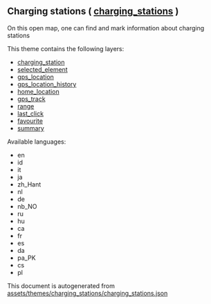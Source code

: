 [//]: # (WARNING: this file is automatically generated. Please find the sources at the bottom and edit those sources)

 Charging stations ( [charging_stations](https://mapcomplete.org/charging_stations) ) 
--------------------------------------------------------------------------------------



On this open map, one can find and mark information about charging stations

This theme contains the following layers:



  - [charging_station](../Layers/charging_station.md)
  - [selected_element](../Layers/selected_element.md)
  - [gps_location](../Layers/gps_location.md)
  - [gps_location_history](../Layers/gps_location_history.md)
  - [home_location](../Layers/home_location.md)
  - [gps_track](../Layers/gps_track.md)
  - [range](../Layers/range.md)
  - [last_click](../Layers/last_click.md)
  - [favourite](../Layers/favourite.md)
  - [summary](../Layers/summary.md)


Available languages:



  - en
  - id
  - it
  - ja
  - zh_Hant
  - nl
  - de
  - nb_NO
  - ru
  - hu
  - ca
  - fr
  - es
  - da
  - pa_PK
  - cs
  - pl
 

This document is autogenerated from [assets/themes/charging_stations/charging_stations.json](https://github.com/pietervdvn/MapComplete/blob/develop/assets/themes/charging_stations/charging_stations.json)

